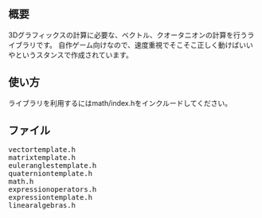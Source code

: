 <h2>概要</h2>
3Dグラフィックスの計算に必要な、ベクトル、クオータニオンの計算を行うライブラリです。
自作ゲーム向けなので、速度重視でそこそこ正しく動けばいいやというスタンスで作成されています。

<h2>使い方</h2>
ライブラリを利用するにはmath/index.hをインクルードしてください。

<h2>ファイル</h2>
<pre>
vectortemplate.h
matrixtemplate.h
euleranglestemplate.h
quaterniontemplate.h
math.h
expressionoperators.h
expressiontemplate.h
linearalgebras.h
</pre>

